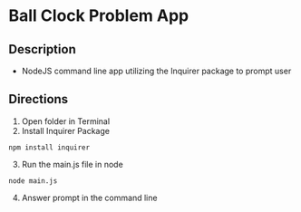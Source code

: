 # Ball Clock Problem App

## Description
- NodeJS command line app utilizing the Inquirer package to prompt user

## Directions
1. Open folder in Terminal
2. Install Inquirer Package
```
npm install inquirer
```
3. Run the main.js file in node
```
node main.js
```
4. Answer prompt in the command line
